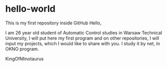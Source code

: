 # hello-world
This is my first repository inside GitHub
Hello,

I am 26 year old student of Automatic Control studies in Warsaw Technical University, I will put here my first program and on other repositories, I will input my projects, which I would like to share with you. I study it by net, in OKNO program.

KingOfMinotaurus
